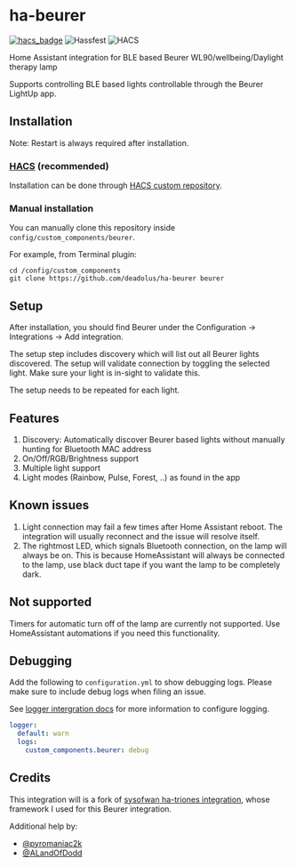 # ha-beurer
[![hacs_badge](https://img.shields.io/badge/HACS-Custom-41BDF5.svg)](https://github.com/deadolus/ha-beurer)
![Hassfest](https://github.com/deadolus/ha-beurer/actions/workflows/hassfest.yaml/badge.svg)
![HACS](https://github.com/deadolus/ha-beurer/actions/workflows/hacs.yml/badge.svg)

Home Assistant integration for BLE based Beurer WL90/wellbeing/Daylight therapy lamp

Supports controlling BLE based lights controllable through the Beurer LightUp app.

## Installation

Note: Restart is always required after installation.

### [HACS](https://hacs.xyz/) (recommended)
Installation can be done through [HACS custom repository](https://hacs.xyz/docs/faq/custom_repositories).

### Manual installation
You can manually clone this repository inside `config/custom_components/beurer`.

For  example, from Terminal plugin:
```
cd /config/custom_components
git clone https://github.com/deadolus/ha-beurer beurer
```

## Setup
After installation, you should find Beurer under the Configuration -> Integrations -> Add integration.

The setup step includes discovery which will list out all Beurer lights discovered. The setup will validate connection by toggling the selected light. Make sure your light is in-sight to validate this.

The setup needs to be repeated for each light.

## Features
1. Discovery: Automatically discover Beurer based lights without manually hunting for Bluetooth MAC address
2. On/Off/RGB/Brightness support
3. Multiple light support
4. Light modes (Rainbow, Pulse, Forest, ..) as found in the app

## Known issues
1. Light connection may fail a few times after Home Assistant reboot. The integration will usually reconnect and the issue will resolve itself.
2. The rightmost LED, which signals Bluetooth connection, on the lamp will always be on.
   This is because HomeAssistant will always be connected to the lamp, use black duct tape if you want the lamp to be completely dark.

## Not supported
Timers for automatic turn off of the lamp are currently not supported. 
Use HomeAssistant automations if you need this functionality.

## Debugging
Add the following to `configuration.yml` to show debugging logs. Please make sure to include debug logs when filing an issue.

See [logger intergration docs](https://www.home-assistant.io/integrations/logger/) for more information to configure logging.

```yml
logger:
  default: warn
  logs:
    custom_components.beurer: debug
```

## Credits
This integration will is a fork of [sysofwan ha-triones integration](https://github.com/sysofwan/ha-triones), whose framework I used for this Beurer integration. 

Additional help by: 
- [@pyromaniac2k](https://github.com/pyromaniac2k)
- [@ALandOfDodd](https://github.com/LandOfDodd)
